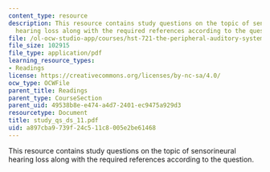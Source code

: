 ```yaml
---
content_type: resource
description: This resource contains study questions on the topic of sensorineural
  hearing loss along with the required references according to the question.
file: /ol-ocw-studio-app/courses/hst-721-the-peripheral-auditory-system-fall-2005/a897cba9739f24c511c8005e2be61468_study_qs_ds_11.pdf
file_size: 102915
file_type: application/pdf
learning_resource_types:
- Readings
license: https://creativecommons.org/licenses/by-nc-sa/4.0/
ocw_type: OCWFile
parent_title: Readings
parent_type: CourseSection
parent_uid: 49538b8e-e474-a4d7-2401-ec9475a929d3
resourcetype: Document
title: study_qs_ds_11.pdf
uid: a897cba9-739f-24c5-11c8-005e2be61468
---
```

This resource contains study questions on the topic of sensorineural hearing loss along with the required references according to the question.